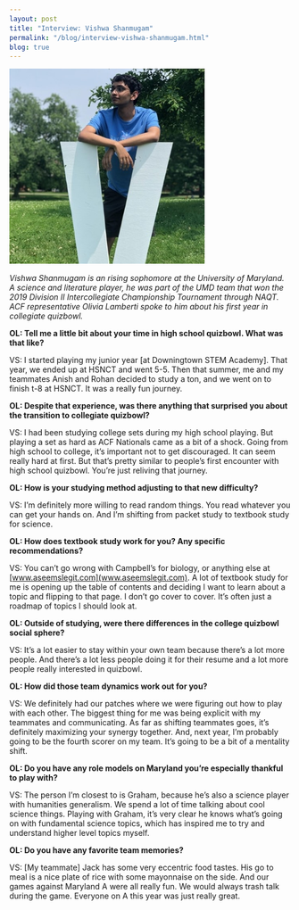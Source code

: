 ```yaml
---
layout: post
title: "Interview: Vishwa Shanmugam"
permalink: "/blog/interview-vishwa-shanmugam.html"
blog: true
---
```


<img src="/blog/images/vishwa-shanmugam.jpg" style="width:350px;"/>

*Vishwa Shanmugam is an rising sophomore at the University of Maryland. A science and literature player, he was part of the UMD team that won the 2019 Division II Intercollegiate Championship Tournament through NAQT. ACF representative Olivia Lamberti spoke to him about his first year in collegiate quizbowl.*

**OL: Tell me a little bit about your time in high school quizbowl. What was that like?**

VS: I started playing my junior year [at Downingtown STEM Academy]. That year, we ended up at HSNCT and went 5-5. Then that summer, me and my teammates Anish and Rohan decided to study a ton, and we went on to finish t-8 at HSNCT. It was a really fun journey.

**OL: Despite that experience, was there anything that surprised you about the transition to collegiate quizbowl?**

VS: I had been studying college sets during my high school playing. But playing a set as hard as ACF Nationals came as a bit of a shock. Going from high school to college, it’s important not to get discouraged. It can seem really hard at first. But that’s pretty similar to people’s first encounter with high school quizbowl. You’re just reliving that journey.

**OL: How is your studying method adjusting to that new difficulty?**

VS: I’m definitely more willing to read random things. You read whatever you can get your hands on. And I’m shifting from packet study to textbook study for science.

**OL: How does textbook study work for you? Any specific recommendations?**

VS: You can’t go wrong with Campbell’s for biology, or anything else at [www.aseemslegit.com](www.aseemslegit.com). A lot of textbook study for me is opening up the table of contents and deciding I want to learn about a topic and flipping to that page. I don’t go cover to cover. It’s often just a roadmap of topics I should look at.

**OL: Outside of studying, were there differences in the college quizbowl social sphere?**

VS: It’s a lot easier to stay within your own team because there’s a lot more people. And there’s a lot less people doing it for their resume and a lot more people really interested in quizbowl.

**OL: How did those team dynamics work out for you?**

VS: We definitely had our patches where we were figuring out how to play with each other. The biggest thing for me was being explicit with my teammates and communicating. As far as shifting teammates goes, it’s definitely maximizing your synergy together. And, next year, I’m probably going to be the fourth scorer on my team. It’s going to be a bit of a mentality shift.

**OL: Do you have any role models on Maryland you’re especially thankful to play with?**

VS: The person I’m closest to is Graham, because he’s also a science player with humanities generalism. We spend a lot of time talking about cool science things. Playing with Graham, it’s very clear he knows what’s going on with fundamental science topics, which has inspired me to try and understand higher level topics myself.

**OL: Do you have any favorite team memories?**

VS: [My teammate] Jack has some very eccentric food tastes. His go to meal is a nice plate of rice with some mayonnaise on the side. And our games against Maryland A were all really fun. We would always trash talk during the game. Everyone on A this year was just really great.



